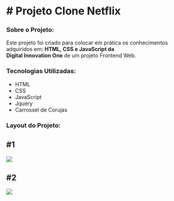 # # Projeto Clone Netflix 

<h3> Sobre o Projeto:</h3>
  Este projeto foi criado para colocar em prática os conhecimentos adquiridos em: <b> HTML, CSS e JavaScript da <br> Digital Innovation One </b> de um projeto Frontend Web.
  
  
  <h3> Tecnologias Utilizadas: </h3>
  <ul>
    <li> HTML </li>
    <li> CSS </li>
    <li> JavaScript </li>
    <li> Jquery </li>
    <li> Carrossel de Corujas </li>
  </ul>
  
  <h3> Layout do Projeto: <h3>
  <h2> #1 </h2>
  <img src = "https://user-images.githubusercontent.com/95240740/156371539-6aa4c2e2-22a9-4cc2-9b25-4b7061592408.JPG"
>
   <h2> #2 </h2>
  <img src = "https://user-images.githubusercontent.com/95240740/156371642-3f93a5b2-7d6a-4cbe-b673-b2f4331a5f9f.JPG"
>
